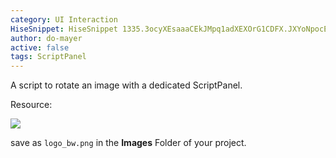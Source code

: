 ```yaml
---
category: UI Interaction
HiseSnippet: HiseSnippet 1335.3ocyXEsaaaCEkJMpq1adXEXOrG1CDFX.JXYoNpocEnXndwIYHqsIFwcECXnKiQh1lnxjBTzMIKH.8SoeJ8SYeB8OX6RQJKZGaG6VDfICCXdIO7d34dI0ktsTDQyxDRjWkWbdJE48E9cNmq52pOgwQ6uCx6q7amPTJJOKkQSnRz1mmRxxnwHOua8K5Q4UYUT9yGdx1jDBOhVZBgdofEQeFa.SUZscymxRR1iDSeAafyn2p49QBdKQhXHvna42.kRhdMoG8.hdXq3i7t8twLkP1QQTzLj2paKhOuSewoby3eIKicRBU2XSTGXhLl2SjDqYr1JpUeVRb6hUdFBlk1k5vsL5vW6+bVLajcW8P2AtDgqd3sx7n2ltzqwhSOOG5spgd20uSjjkpJ6QysO2eethJ6RfPfKsLiEsxatieKALBtZiAjWS2SBMFgH3gMZrN9AMZr1iqUsVUHPjovugHwsIbZxl3eBWfsGU0RLHUvgFA0McWWiZBLgyGSX8I8zS4hSlsix6cB+nsENWDW0KaOToD7Y6Ga+S3Ii0vqAUg2pUUR6ggMC8Rn.jFO1XP5ZvNlrTJM1cLtFzeLB7FIBR79CfMCA0un8QG9q615EGu2gOamcO5xDQOwwmb5Fo7d0WGWGR8TVdXwlQUsgDX0QhgJFmFzcHORwD7fdqcQspX3o2FRgNoM34DU+MThiHwLBOKvrDVac7en5yxzq4f5mxhU8qu18BWGWZrOk0quRa8UZWalyXI4TKmyIELMPNVCWb1IaZS0qxGJjOV8xIWM5yMjsHIIm.GPTtbJVMiDdK+weuUmWC+c36+vFVBl6RIMUKMAS3lvOAAO7SPvk+uSvCW.AeThsk+ffKWbAW+4d2C2ZXlRL.W3kL7yncU59X7DPDwEdEK34mEn2HJEIAQE6BWG1olLjtVsp.spLZmUtQvQWBem6QK5EpcRGsTG2WE78pLxdpw0vIVWbPQasfbAFa9g9oH8VQjF8NXKcrP20klQQSxnVfSAlH0fpDyk4z8ZNla5q5wWOl08zhQGoSclcPJ7ZDD4xEjBmWPJbACRgexAovOtfT3GYPJb9AI20syh8.ghdHrEs5EUqT8xqzS2tSqK6TknY3U60R8YBKfObvITYgbZGGT0x3kE4O6xhbqZKxHINCTv2myTGlR4ypXIjUG0U0YIELTUdQSeosnoNIrXnPVFTazm4mu6Fky2xBQ+1lnEFb3Dfe6AyFrIdkCthucG1j99COYYfGNE3+196PTDcgiVw.DnTpTwzZu2Nz2.UjaJirh+NzrWC4jPg0ix5feabashhL04t4d8N9lCaPmU5vuo44kMvMye8xHCMiaZd4Ro7DqkmE1UgNt5ccccU8IbE9Jt58Qi4pJWaVvYtWEozUuqWyAN2y4eRe+.xYNMapnmozyRG8YYnLEMsC6uGKljMraWFfw2GKiQKCqbEf+puCqd+MIqt8Bj25nVOxUs3VOeavy.AGOJgNt4x4G20Olsv94s+YSzUu1Db4MQ7P39rieiN80Xsc.GmM1UmzWOhmwTm6pa2HWyaQo6c8ayTQ8mNeWYJ7ENH3llu1KMWye2tcoQpRxtp+d+9M+MjQlxr6AkRKyymOX3fNhgxHJvDNbJh9cNdqne6focCcasxzgxiya7uvisyM0s8rctYQmnAjHo33HyQy5qkembK.m34+6DU7ettMdzA5ZdOfEyNNJRKD+.v7oiHboQb+kFwVKMhGrzHd3Ri3GWZDOZNHz+wL+7Pn7Ty1BvP6cyeSnm2tbBjUkmAh9Ov8xBDj
author: do-mayer
active: false
tags: ScriptPanel
---
```

A script to rotate an image with a dedicated ScriptPanel.

Resource:

![](https://docs.hise.audio/images/custom/logo_bw.png)

save as `logo_bw.png` in the **Images** Folder of your project.